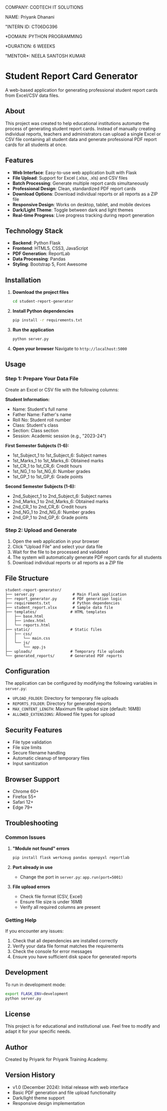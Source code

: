 COMPANY: CODTECH IT SOLUTIONS

NAME: Priyank Dhanani

"INTERN ID: CT06DG396

*DOMAIN: PYTHON PROGRAMMING

*DURATION: 6 WEEEKS

"MENTOR*: NEELA SANTOSH KUMAR

# Student Report Card Generator

A web-based application for generating professional student report cards from Excel/CSV data files.

## About

This project was created to help educational institutions automate the process of generating student report cards. Instead of manually creating individual reports, teachers and administrators can upload a single Excel or CSV file containing all student data and generate professional PDF report cards for all students at once.

## Features

- **Web Interface**: Easy-to-use web application built with Flask
- **File Upload**: Support for Excel (.xlsx, .xls) and CSV files
- **Batch Processing**: Generate multiple report cards simultaneously
- **Professional Design**: Clean, standardized PDF report cards
- **Download Options**: Download individual reports or all reports as a ZIP file
- **Responsive Design**: Works on desktop, tablet, and mobile devices
- **Dark/Light Theme**: Toggle between dark and light themes
- **Real-time Progress**: Live progress tracking during report generation

## Technology Stack

- **Backend**: Python Flask
- **Frontend**: HTML5, CSS3, JavaScript
- **PDF Generation**: ReportLab
- **Data Processing**: Pandas
- **Styling**: Bootstrap 5, Font Awesome

## Installation

1. **Download the project files**
   ```bash
   cd student-report-generator
   ```

2. **Install Python dependencies**
   ```bash
   pip install -r requirements.txt
   ```

3. **Run the application**
   ```bash
   python server.py
   ```

4. **Open your browser**
   Navigate to `http://localhost:5000`

## Usage

### Step 1: Prepare Your Data File

Create an Excel or CSV file with the following columns:

**Student Information:**
- Name: Student's full name
- Father Name: Father's name
- Roll No: Student roll number
- Class: Student's class
- Section: Class section
- Session: Academic session (e.g., "2023-24")

**First Semester Subjects (1-6):**
- 1st_Subject_1 to 1st_Subject_6: Subject names
- 1st_Marks_1 to 1st_Marks_6: Obtained marks
- 1st_CR_1 to 1st_CR_6: Credit hours
- 1st_NG_1 to 1st_NG_6: Number grades
- 1st_GP_1 to 1st_GP_6: Grade points

**Second Semester Subjects (1-6):**
- 2nd_Subject_1 to 2nd_Subject_6: Subject names
- 2nd_Marks_1 to 2nd_Marks_6: Obtained marks
- 2nd_CR_1 to 2nd_CR_6: Credit hours
- 2nd_NG_1 to 2nd_NG_6: Number grades
- 2nd_GP_1 to 2nd_GP_6: Grade points

### Step 2: Upload and Generate

1. Open the web application in your browser
2. Click "Upload File" and select your data file
3. Wait for the file to be processed and validated
4. The system will automatically generate PDF report cards for all students
5. Download individual reports or all reports as a ZIP file

## File Structure

```
student-report-generator/
├── server.py                 # Main Flask application
├── report_generator.py       # PDF generation logic
├── requirements.txt          # Python dependencies
├── student_report.xlsx       # Sample data file
├── templates/               # HTML templates
│   ├── base.html
│   ├── index.html
│   └── reports.html
├── static/                  # Static files
│   ├── css/
│   │   └── main.css
│   └── js/
│       └── app.js
├── uploads/                 # Temporary file uploads
└── generated_reports/       # Generated PDF reports
```

## Configuration

The application can be configured by modifying the following variables in `server.py`:

- `UPLOAD_FOLDER`: Directory for temporary file uploads
- `REPORTS_FOLDER`: Directory for generated reports
- `MAX_CONTENT_LENGTH`: Maximum file upload size (default: 16MB)
- `ALLOWED_EXTENSIONS`: Allowed file types for upload

## Security Features

- File type validation
- File size limits
- Secure filename handling
- Automatic cleanup of temporary files
- Input sanitization

## Browser Support

- Chrome 60+
- Firefox 55+
- Safari 12+
- Edge 79+

## Troubleshooting

### Common Issues

1. **"Module not found" errors**
   ```bash
   pip install flask werkzeug pandas openpyxl reportlab
   ```

2. **Port already in use**
   - Change the port in `server.py`: `app.run(port=5001)`

3. **File upload errors**
   - Check file format (CSV, Excel)
   - Ensure file size is under 16MB
   - Verify all required columns are present

### Getting Help

If you encounter any issues:
1. Check that all dependencies are installed correctly
2. Verify your data file format matches the requirements
3. Check the console for error messages
4. Ensure you have sufficient disk space for generated reports

## Development

To run in development mode:

```bash
export FLASK_ENV=development
python server.py
```

## License

This project is for educational and institutional use. Feel free to modify and adapt it for your specific needs.

## Author

Created by Priyank for Priyank Training Academy.

## Version History

- v1.0 (December 2024): Initial release with web interface
- Basic PDF generation and file upload functionality
- Dark/light theme support
- Responsive design implementation
